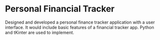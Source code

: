 # Personal Financial Tracker
 Designed and developed a personal finance tracker application with a user interface. It would include basic features of a financial tracker app. Python and tKinter are used to implement.
